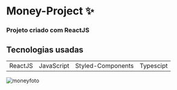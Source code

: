 # Money-Project ✨

### Projeto criado com ReactJS 



## Tecnologias usadas

<table>
<tr>
<td>
ReactJS
</td>
  <td>
JavaScript
</td>
  <td>
Styled-Components
</td>
<td>
Typescipt
</td>
</tr>
</table>


![moneyfoto](https://user-images.githubusercontent.com/54215624/129421669-88209ad3-12b2-4904-8acb-59951a4f71df.png)
